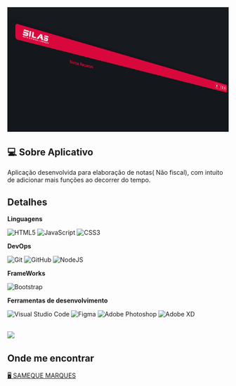 <img src="readmeimage.png" alt="Banner com Design do Aplicativo">

## 💻 Sobre Aplicativo

  Aplicação desenvolvida para elaboração de notas( Não fiscal), com intuito de
adicionar mais funções ao decorrer do tempo.

## Detalhes

**Linguagens**

![HTML5](https://img.shields.io/badge/html5-%23E34F26.svg?style=for-the-badge&logo=html5&logoColor=white)
![JavaScript](https://img.shields.io/badge/javascript-%23323330.svg?style=for-the-badge&logo=javascript&logoColor=%23F7DF1E)
![CSS3](https://img.shields.io/badge/css3-%231572B6.svg?style=for-the-badge&logo=css3&logoColor=white)


**DevOps**

![Git](https://img.shields.io/badge/git-%23F05033.svg?style=for-the-badge&logo=git&logoColor=white)
![GitHub](https://img.shields.io/badge/github-%23121011.svg?style=for-the-badge&logo=github&logoColor=white)
![NodeJS](https://img.shields.io/badge/node.js-6DA55F?style=for-the-badge&logo=node.js&logoColor=white)


**FrameWorks**

![Bootstrap](https://img.shields.io/badge/bootstrap-%238511FA.svg?style=for-the-badge&logo=bootstrap&logoColor=white)

**Ferramentas de desenvolvimento**

![Visual Studio Code](https://img.shields.io/badge/Visual%20Studio%20Code-0078d7.svg?style=for-the-badge&logo=visual-studio-code&logoColor=white)
![Figma](https://img.shields.io/badge/figma-%23F24E1E.svg?style=for-the-badge&logo=figma&logoColor=white)
![Adobe Photoshop](https://img.shields.io/badge/adobe%20photoshop-%2331A8FF.svg?style=for-the-badge&logo=adobe%20photoshop&logoColor=white)
![Adobe XD](https://img.shields.io/badge/Adobe%20XD-470137?style=for-the-badge&logo=Adobe%20XD&logoColor=#FF61F6)

<br/>

<a href="https://github.com/samequemarques0" title="Perfil do Sameque">
  <img height="180em" src="https://github-readme-stats.vercel.app/api?username=samequemarques0&theme=dracula&show_icons=true" />
</a>

## Onde me encontrar

<a href="https://instagram.com/samequemarques0" title="Perfil do Sameque">
  🖥 SAMEQUE MARQUES
</a>
